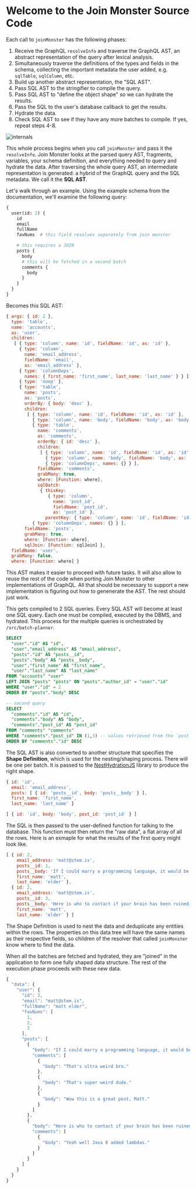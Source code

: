 # Welcome to the Join Monster Source Code

Each call to `joinMonster` has the following phases:

1. Receive the GraphQL `resolveInfo` and traverse the GraphQL AST, an abstract representation of the query after lexical analysis.
1. Simultaneously traverse the definitions of the types and fields in the schema, collecting the important metadata the user added, e.g. `sqlTable`, `sqlColumn`, etc.
1. Build up another abstract representation, the "SQL AST".
1. Pass SQL AST to the stringifier to compile the query.
1. Pass SQL AST to "define the object shape" so we can hydrate the results.
1. Pass the SQL to the user's database callback to get the results.
1. Hydrate the data.
1. Check SQL AST to see if they have any more batches to compile. If yes, repeat steps 4-8.

![internals](https://raw.githubusercontent.com/stems/join-monster/master/docs/img/internals.png)

This whole process begins when you call `joinMonster` and pass it the `resolveInfo`.
Join Monster looks at the parsed query AST, fragments, variables, your schema definition, and everything needed to query and hydrate the data. After traversing the whole query AST, an intermediate representation is generated: a hybrid of the GraphQL query and the SQL metadata. We call it the **SQL AST**.

Let's walk through an example. Using the example schema from the documentation, we'll examine the following query:

```graphql
{
  user(id: 2) {
    id
    email
    fullName
    favNums  # this field resolves separately from join monster

    # this requires a JOIN
    posts {
      body
      # this will be fetched in a second batch
      comments {
        body
      }
    }
  }
}
```

Becomes this SQL AST:

```javascript
{ args: { id: 2 },
  type: 'table',
  name: 'accounts',
  as: 'user',
  children:
   [ { type: 'column', name: 'id', fieldName: 'id', as: 'id' },
     { type: 'column',
       name: 'email_address',
       fieldName: 'email',
       as: 'email_address' },
     { type: 'columnDeps',
       names: { first_name: 'first_name', last_name: 'last_name' } } ],
     { type: 'noop' },
     { type: 'table',
       name: 'posts',
       as: 'posts',
       orderBy: { body: 'desc' },
       children:
        [ { type: 'column', name: 'id', fieldName: 'id', as: 'id' },
          { type: 'column', name: 'body', fieldName: 'body', as: 'body' },
          { type: 'table',
            name: 'comments',
            as: 'comments',
            orderBy: { id: 'desc' },
            children:
             [ { type: 'column', name: 'id', fieldName: 'id', as: 'id' },
               { type: 'column', name: 'body', fieldName: 'body', as: 'body' },
               { type: 'columnDeps', names: {} } ],
            fieldName: 'comments',
            grabMany: true,
            where: [Function: where],
            sqlBatch:
             { thisKey:
                { type: 'column',
                  name: 'post_id',
                  fieldName: 'post_id',
                  as: 'post_id' },
               parentKey: { type: 'column', name: 'id', fieldName: 'id', as: 'id' } } },
          { type: 'columnDeps', names: {} } ],
       fieldName: 'posts',
       grabMany: true,
       where: [Function: where],
       sqlJoin: [Function: sqlJoin] },
  fieldName: 'user',
  grabMany: false,
  where: [Function: where] }
```

This AST makes it easier to proceed with future tasks. It will also allow to reuse the rest of the code when porting Join Monster to other implementations of GraphQL. All that should be necessary to support a new implementation is figuring out how to genenerate the AST. The rest should just work.

This gets compiled to 2 SQL queries. Every SQL AST will become at least one SQL query. Each one must be compiled, executed by the DBMS, and hydrated. This process for the multiple queries is orchestrated by `/src/batch-planner`.

```sql
SELECT
  "user"."id" AS "id",
  "user"."email_address" AS "email_address",
  "posts"."id" AS "posts__id",
  "posts"."body" AS "posts__body",
  "user"."first_name" AS "first_name",
  "user"."last_name" AS "last_name"
FROM "accounts" "user"
LEFT JOIN "posts" "posts" ON "posts"."author_id" = "user"."id"
WHERE "user"."id" = 2
ORDER BY "posts"."body" DESC

-- second query
SELECT
  "comments"."id" AS "id",
  "comments"."body" AS "body",
  "comments"."post_id" AS "post_id"
FROM "comments" "comments"
WHERE "comments"."post_id" IN (1,3) -- values retrieved from the `post_ids`s of the first query
ORDER BY "comments"."id" DESC
```

The SQL AST is also converted to another structure that specifies the **Shape Definition**, which is used for the nesting/shaping process.
There will be one per batch.
It is passed to the [NestHydrationJS](https://github.com/CoursePark/NestHydrationJS) library to produce the right shape.

```javascript
{ id: 'id',
  email: 'email_address',
  posts: [ { id: 'posts__id', body: 'posts__body' } ],
  first_name: 'first_name',
  last_name: 'last_name' }

[ { id: 'id', body: 'body', post_id: 'post_id' } ]
```

The SQL is then passed to the user-defined function for talking to the database.
This function must then return the "raw data", a flat array of all the rows.
Here is an exmaple for what the results of the first query might look like.

```javascript
[ { id: 2,
    email_address: 'matt@stem.is',
    posts__id: 1,
    posts__body: 'If I could marry a programming language, it would be Haskell.',
    first_name: 'matt',
    last_name: 'elder' },
  { id: 2,
    email_address: 'matt@stem.is',
    posts__id: 3,
    posts__body: 'Here is who to contact if your brain has been ruined by Java.',
    first_name: 'matt',
    last_name: 'elder' } ]
```

The Shape Definition is used to nest the data and deduplicate any entities within the rows. 
The properties on this data tree will have the same names as their respective fields, so children of the resolver that called `joinMonster` know where to find the data.

When all the batches are fetched and hydrated, they are "joined" in the application to form one fully shaped data structure. The rest of the execution phase proceeds with these new data.

```javascript
{
  "data": {
    "user": {
      "id": 2,
      "email": "matt@stem.is",
      "fullName": "matt elder",
      "favNums": [
        1,
        2,
        3
      ],
      "posts": [
        {
          "body": "If I could marry a programming language, it would be Haskell.",
          "comments": [
            {
              "body": "That's ultra weird bro."
            },
            {
              "body": "That's super weird dude."
            },
            {
              "body": "Wow this is a great post, Matt."
            }
          ]
        },
        {
          "body": "Here is who to contact if your brain has been ruined by Java.",
          "comments": [
            {
              "body": "Yeah well Java 8 added lambdas."
            }
          ]
        }
      ]
    }
  }
}
```

